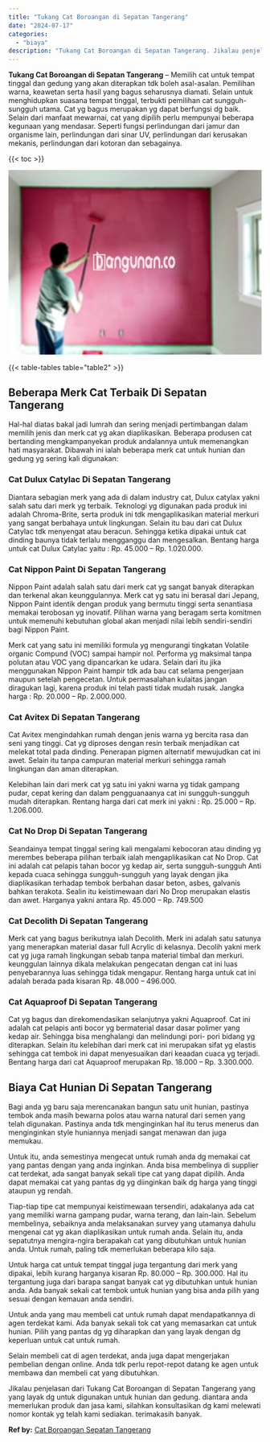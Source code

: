 ```yaml
---
title: "Tukang Cat Boroangan di Sepatan Tangerang"
date: "2024-07-17"
categories: 
  - "biaya"
description: "Tukang Cat Boroangan di Sepatan Tangerang. Jikalau penjelasan dari Tukang Cat Boroangan di Sepatan Tangerang yang yang layak dg untuk digunakan untuk hunian..."
---
```


**Tukang Cat Boroangan di Sepatan Tangerang** – Memilih cat untuk tempat tinggal dan gedung yang akan diterapkan tdk boleh asal-asalan. Pemilihan warna, keawetan serta hasil yang bagus seharusnya diamati. Selain untuk menghidupkan suasana tempat tinggal, terbukti pemilihan cat sungguh-sungguh utama. Cat yg bagus merupakan yg dapat berfungsi dg baik. Selain dari manfaat mewarnai, cat yang dipilih perlu mempunyai beberapa kegunaan yang mendasar. Seperti fungsi perlindungan dari jamur dan organisme lain, perlindungan dari sinar UV, perlindungan dari kerusakan mekanis, perlindungan dari kotoran dan sebagainya.

{{< toc >}}

![Tukang Cat Boroangan di Sepatan Tangerang](/images/jasa-cat-murah40.png)

{{< table-tables table="table2" >}}

## Beberapa Merk Cat Terbaik Di Sepatan Tangerang

Hal-hal diatas bakal jadi lumrah dan sering menjadi pertimbangan dalam memilih jenis dan merk cat yg akan diaplikasikan. Beberapa produsen cat bertanding mengkampanyekan produk andalannya untuk memenangkan hati masyarakat. Dibawah ini ialah beberapa merk cat untuk hunian dan gedung yg sering kali digunakan:

### Cat Dulux Catylac Di Sepatan Tangerang

Diantara sebagian merk yang ada di dalam industry cat, Dulux catylax yakni salah satu dari merk yg terbaik. Teknologi yg digunakan pada produk ini adalah Chroma-Brite, serta produk ini tdk mengaplikasikan material merkuri yang sangat berbahaya untuk lingkungan. Selain itu bau dari cat Dulux Catylac tdk menyengat atau beracun. Sehingga ketika dipakai untuk cat dinding baunya tidak terlalu mengganggu dan mengesalkan. Bentang harga untuk cat Dulux Catylac yaitu : Rp. 45.000 – Rp. 1.020.000.

### Cat Nippon Paint Di Sepatan Tangerang

Nippon Paint adalah salah satu dari merk cat yg sangat banyak diterapkan dan terkenal akan keunggulannya. Merk cat yg satu ini berasal dari Jepang, Nippon Paint identik dengan produk yang bermutu tinggi serta senantiasa memakai terobosan yg inovatif. Pilihan warna yang beragam serta komitmen untuk memenuhi kebutuhan global akan menjadi nilai lebih sendiri-sendiri bagi Nippon Paint.

Merk cat yang satu ini memiliki formula yg mengurangi tingkatan Volatile organic Compund (VOC) sampai hampir nol. Performa yg maksimal tanpa polutan atau VOC yang dipancarkan ke udara. Selain dari itu jika menggunakan Nippon Paint hampir tdk ada bau cat selama pengerjaan maupun setelah pengecetan. Untuk permasalahan kulaitas jangan diragukan lagi, karena produk ini telah pasti tidak mudah rusak. Jangka harga : Rp. 20.000 – Rp. 2.000.000.

### Cat Avitex Di Sepatan Tangerang

Cat Avitex mengindahkan rumah dengan jenis warna yg bercita rasa dan seni yang tinggi. Cat yg diproses dengan resin terbaik menjadikan cat melekat total pada dinding. Penerapan pigmen alternatif mewujudkan cat ini awet. Selain itu tanpa campuran material merkuri sehingga ramah lingkungan dan aman diterapkan.

Kelebihan lain dari merk cat yg satu ini yakni warna yg tidak gampang pudar, cepat kering dan dalam pengguanaanya cat ini sungguh-sungguh mudah diterapkan. Rentang harga dari cat merk ini yakni : Rp. 25.000 – Rp. 1.206.000.

### Cat No Drop Di Sepatan Tangerang

Seandainya tempat tinggal sering kali mengalami kebocoran atau dinding yg merembes beberapa pilihan terbaik ialah mengaplikasikan cat No Drop. Cat ini adalah cat pelapis tahan bocor yg kedap air, serta sungguh-sungguh Anti kepada cuaca sehingga sungguh-sungguh yang layak dengan jika diaplikasikan terhadap tembok berbahan dasar beton, asbes, galvanis bahkan terakota. Sealin itu keistimewaan dari No Drop merupakan elastis dan awet. Harganya yakni antara Rp. 45.000 – Rp. 749.500

### Cat Decolith Di Sepatan Tangerang

Merk cat yang bagus berikutnya ialah Decolith. Merk ini adalah satu satunya yang menerapkan material dasar full Acrylic di kelasnya. Decolih yakni merk cat yg juga ramah lingkungan sebab tanpa material timbal dan merkuri. keunggulan lainnya dikala melakukan pengecatan dengan cat ini luas penyebarannya luas sehingga tidak mengapur. Rentang harga untuk cat ini adalah berada pada kisaran Rp. 48.000 – 496.000.

### Cat Aquaproof Di Sepatan Tangerang

Cat yg bagus dan direkomendasikan selanjutnya yakni Aquaproof. Cat ini adalah cat pelapis anti bocor yg bermaterial dasar dasar polimer yang kedap air. Sehingga bisa menghalangi dan melindungi pori- pori bidang yg diterapkan. Selain itu kelebihan dari merk cat ini merupakan sifat yg elastis sehingga cat tembok ini dapat menyesuaikan dari keaadan cuaca yg terjadi. Bentang harga dari cat Aquaproof merupakan Rp. 18.000 – Rp. 3.300.000.

## Biaya Cat Hunian Di Sepatan Tangerang

Bagi anda yg baru saja merencanakan bangun satu unit hunian, pastinya tembok anda masih bewarna polos atau warna natural dari semen yang telah digunakan. Pastinya anda tdk menginginkan hal itu terus menerus dan menginginkan style huniannya menjadi sangat menawan dan juga memukau.

Untuk itu, anda semestinya mengecat untuk rumah anda dg memakai cat yang pantas dengan yang anda inginkan. Anda bisa membelinya di supplier cat terdekat, ada sangat banyak sekali tipe cat yang dapat dipilih. Anda dapat memakai cat yang pantas dg yg diinginkan baik dg harga yang tinggi ataupun yg rendah.

Tiap-tiap tipe cat mempunyai keistimewaan tersendiri, adakalanya ada cat yang memiliki warna gampang pudar, warna terang, dan lain-lain. Sebelum membelinya, sebaiknya anda melaksanakan survey yang utamanya dahulu mengenai cat yg akan diaplikasikan untuk rumah anda. Selain itu, anda sepatutnya mengira-ngira berapakah cat yang dibutuhkan untuk hunian anda. Untuk rumah, paling tdk memerlukan beberapa kilo saja.

Untuk harga cat untuk tempat tinggal juga tergantung dari merk yang dipakai, lebih kurang harganya kisaran Rp. 80.000 – Rp. 300.000. Hal itu tergantung juga dari barapa sangat banyak cat yg dibutuhkan untuk hunian anda. Ada banyak sekali cat tembok untuk hunian yang bisa anda pilih yang sesuai dengan kemauan anda sendiri.

Untuk anda yang mau membeli cat untuk rumah dapat mendapatkannya di agen terdekat kami. Ada banyak sekali tok cat yang memasarkan cat untuk hunian. Pilih yang pantas dg yg diharapkan dan yang layak dengan dg keperluan untuk cat untuk rumah.

Selain membeli cat di agen terdekat, anda juga dapat mengerjakan pembelian dengan online. Anda tdk perlu repot-repot datang ke agen untuk membawa dan membeli cat yang dibutuhkan.

Jikalau penjelasan dari Tukang Cat Boroangan di Sepatan Tangerang yang yang layak dg untuk digunakan untuk hunian dan gedung. diantara anda memerlukan produk dan jasa kami, silahkan konsultasikan dg kami melewati nomor kontak yg telah kami sediakan. terimakasih banyak.

**Ref by:** [Cat Boroangan Sepatan Tangerang](https://id.wikipedia.org/wiki/Cat)
